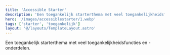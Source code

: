 ```yaml
---
title: 'Accessible Starter'
description: 'Een toegankelijk starterthema met veel toegankelijkheidsfuncties en -onderdelen.'
hero: '/images/accessiblestarter/1.webp'
tags: ['starter', 'toegankelijk']
layout: '@/layouts/TemplateLayout.astro'
---
```


Een toegankelijk starterthema met veel toegankelijkheidsfuncties en -onderdelen.

